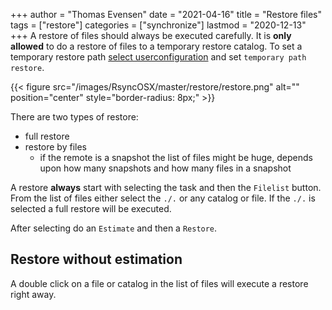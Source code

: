 +++
author = "Thomas Evensen"
date = "2021-04-16"
title =  "Restore files"
tags = ["restore"]
categories = ["synchronize"]
lastmod = "2020-12-13"
+++
A restore of files should always be executed carefully. It is **only allowed** to do a restore of files to a temporary restore catalog. To set a temporary restore path [select userconfiguration](/post/userconfiguration/) and set `temporary path restore`.

{{< figure src="/images/RsyncOSX/master/restore/restore.png" alt="" position="center" style="border-radius: 8px;" >}}

There are two types of restore:

- full restore
- restore by files
  - if the remote is a snapshot the list of files might be huge, depends upon how many snapshots and how many files in a snapshot

A restore **always** start with selecting the task and then the `Filelist` button. From the list of files either select the `./.` or any catalog or file. If the `./.` is selected a full restore will be executed.

After selecting do an `Estimate` and then a `Restore`.

## Restore without estimation

A double click on a file or catalog in the list of files will execute a restore right away.
